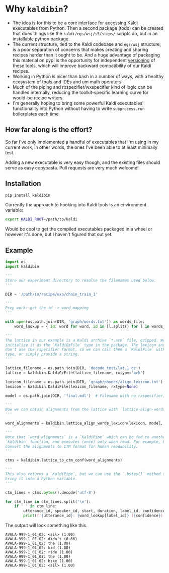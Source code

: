 # Why `kaldibin`?

* The idea is for this to be a core interface for accessing Kaldi executables from Python. Then a second package (todo) can be created that does things like the `kaldi/egs/wsj/s5/steps/` scripts do, but in an installable python package.
* The current structure, tied to the Kaldi codebase and `egs/wsj` structure, is a poor separation of concerns that makes creating and sharing recipes harder than it ought to be. And a huge advantage of packaging this material on pypi is the opportunity for independent [versioning](https://semver.org/) of these tools, which will improve backward compatibility of our Kaldi recipes.
* Working in Python is nicer than bash in a number of ways, with a healthy ecosystem of tools and IDEs and um math operators
* Much of the piping and rxspecifier/wxspecifier kind of logic can be handled internally, reducing the toolkit-specific learning curve for would-be recipe writers.
* I'm generally hoping to bring some powerful Kaldi executables' functionality into Python without having to write `subprocess.run` boilerplates each time

## How far along is the effort?

So far I've only implemented a handful of executables that I'm using in my current work, in other words, the ones I've been able to at least minimally test.

Adding a new executable is very easy though, and the existing files should serve as easy copypasta. Pull requests are very much welcome!

## Installation
```bash
pip install kaldibin
```

Currently the approach to hooking into Kaldi tools is an environment variable:

```bash
export KALDI_ROOT=/path/to/kaldi
```

Would be cool to get the compiled executables packaged in a wheel or however it's done, but I haven't figured that out yet.

## Example

```python
import os
import kaldibin

'''
Store our experiment directory to resolve the filenames used below.
'''

DIR = '/path/to/recipe/exp/chain_train_1'

'''
Prep work: get the id -> word mapping
'''

with open(os.path.join(DIR, 'graph/words.txt')) as words_file:
    word_lookup = { id: word for word, id in [l.split() for l in words_file] }

'''
The lattice in our example is a Kaldi archive `*.ark` file, gzipped. We'll
initialize it as the `KaldiGzFile` type in the package. The lexicon and model
don't use the rspecifier format, so we can call them a `KaldiFile` with no
type, or simply provide a string.
'''

lattice_filename = os.path.join(DIR, 'decode_test/lat.1.gz')
lattice = kaldibin.KaldiGzFile(lattice_filename, rxtype='ark')

lexicon_filename = os.path.join(DIR, 'graph/phones/align_lexicon.int')
lexicon = kaldibin.KaldiFile(lexicon_filename, rxtype=None)

model = os.path.join(DIR, 'final.mdl')  # Filename with no rxspecifier; wrapping in KaldiFile() is optional.

'''
Now we can obtain alignments from the lattice with `lattice-align-words-lexicon`.
'''

word_alignments = kaldibin.lattice_align_words_lexicon(lexicon, model, lattice)

'''
Note that `word_alignments` is a `KaldiPipe` which can be fed to another
`kaldibin` function, and executes (once) only when read. For example, here we
convert the alignments to CTM format for human readability.
'''

ctms = kaldibin.lattice_to_ctm_conf(word_alignments)

'''
This also returns a `KaldiPipe`, but we can use the `.bytes()` method to
bring it into a Python variable.
'''

ctm_lines = ctms.bytes().decode('utf-8')

for ctm_line in ctm_lines.split('\n'):
    if ' ' in ctm_line:
        utterance_id, speaker_id, start, duration, label_id, confidence = ctm_line.split()
        print(f'{utterance_id}: {word_lookup[label_id]} ({confidence})')
```

The output will look something like this.

```
AVALA-999-1_01_02: <sil> (1.00)
AVALA-999-1_01_02: didn't (0.66)
AVALA-999-1_01_02: the (1.00)
AVALA-999-1_01_02: kid (1.00)
AVALA-999-1_01_02: ride (1.00)
AVALA-999-1_01_02: the (1.00)
AVALA-999-1_01_02: bike (1.00)
AVALA-999-1_01_02: <sil> (1.00)
```
